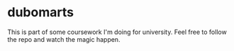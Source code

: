 # dubomarts
This is part of some coursework I'm doing for university. Feel free to follow the repo and watch the magic happen.
